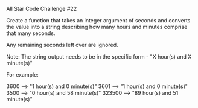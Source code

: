 All Star Code Challenge #22

Create a function that takes an integer argument of seconds and converts the value into a string describing how many hours and minutes comprise that many seconds.

Any remaining seconds left over are ignored.

Note:
The string output needs to be in the specific form - "X hour(s) and X minute(s)"

For example:

3600 --> "1 hour(s) and 0 minute(s)"
3601 --> "1 hour(s) and 0 minute(s)"
3500 --> "0 hour(s) and 58 minute(s)"
323500 --> "89 hour(s) and 51 minute(s)"